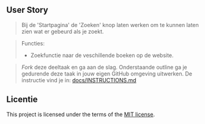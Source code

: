 ## User Story

>Bij de 'Startpagina' de 'Zoeken' knop laten werken om te kunnen laten zien wat er gebeurd als je zoekt.

>Functies:
> * Zoekfunctie naar de veschillende boeken op de website.




> _Fork_ deze deeltaak en ga aan de slag. 
Onderstaande outline ga je gedurende deze taak in jouw eigen GitHub omgeving uitwerken. 
De instructie vind je in: [docs/INSTRUCTIONS.md](docs/INSTRUCTIONS.md)


## Licentie

This project is licensed under the terms of the [MIT license](./LICENSE).
